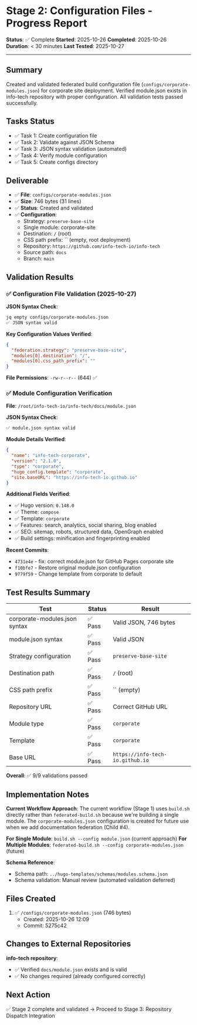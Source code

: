 # Stage 2: Configuration Files - Progress Report

**Status**: ✅ Complete
**Started**: 2025-10-26
**Completed**: 2025-10-26
**Duration**: < 30 minutes
**Last Tested**: 2025-10-27

---

## Summary

Created and validated federated build configuration file (`configs/corporate-modules.json`) for corporate site deployment. Verified module.json exists in info-tech repository with proper configuration. All validation tests passed successfully.

## Tasks Status

- ✅ Task 1: Create configuration file
- ✅ Task 2: Validate against JSON Schema
- ✅ Task 3: JSON syntax validation (automated)
- ✅ Task 4: Verify module configuration
- ✅ Task 5: Create configs directory

## Deliverable

- ✅ **File**: `configs/corporate-modules.json`
- ✅ **Size**: 746 bytes (31 lines)
- ✅ **Status**: Created and validated
- ✅ **Configuration**:
  - Strategy: `preserve-base-site`
  - Single module: corporate-site
  - Destination: `/` (root)
  - CSS path prefix: `` (empty, root deployment)
  - Repository: `https://github.com/info-tech-io/info-tech`
  - Source path: `docs`
  - Branch: `main`

## Validation Results

### ✅ Configuration File Validation (2025-10-27)

**JSON Syntax Check**:
```bash
jq empty configs/corporate-modules.json
✅ JSON syntax valid
```

**Key Configuration Values Verified**:
```json
{
  "federation.strategy": "preserve-base-site",
  "modules[0].destination": "/",
  "modules[0].css_path_prefix": ""
}
```

**File Permissions**: `-rw-r--r--` (644) ✅

### ✅ Module Configuration Verification

**File**: `/root/info-tech-io/info-tech/docs/module.json`

**JSON Syntax Check**:
```bash
✅ module.json syntax valid
```

**Module Details Verified**:
```json
{
  "name": "info-tech-corporate",
  "version": "2.1.0",
  "type": "corporate",
  "hugo_config.template": "corporate",
  "site.baseURL": "https://info-tech-io.github.io"
}
```

**Additional Fields Verified**:
- ✅ Hugo version: `0.148.0`
- ✅ Theme: `compose`
- ✅ Template: `corporate`
- ✅ Features: search, analytics, social sharing, blog enabled
- ✅ SEO: sitemap, robots, structured data, OpenGraph enabled
- ✅ Build settings: minification and fingerprinting enabled

**Recent Commits**:
- `4731e4e` - fix: correct module.json for GitHub Pages corporate site
- `f10bfe7` - Restore original module.json configuration
- `9779f59` - Change template from corporate to default

## Test Results Summary

| Test | Status | Result |
|------|--------|--------|
| corporate-modules.json syntax | ✅ Pass | Valid JSON, 746 bytes |
| module.json syntax | ✅ Pass | Valid JSON |
| Strategy configuration | ✅ Pass | `preserve-base-site` |
| Destination path | ✅ Pass | `/` (root) |
| CSS path prefix | ✅ Pass | `` (empty) |
| Repository URL | ✅ Pass | Correct GitHub URL |
| Module type | ✅ Pass | `corporate` |
| Template | ✅ Pass | `corporate` |
| Base URL | ✅ Pass | `https://info-tech-io.github.io` |

**Overall**: ✅ 9/9 validations passed

## Implementation Notes

**Current Workflow Approach**:
The current workflow (Stage 1) uses `build.sh` directly rather than `federated-build.sh` because we're building a single module. The `corporate-modules.json` configuration is created for future use when we add documentation federation (Child #4).

**For Single Module**: `build.sh --config module.json` (current approach)
**For Multiple Modules**: `federated-build.sh --config corporate-modules.json` (future)

**Schema Reference**:
- Schema path: `../hugo-templates/schemas/modules.schema.json`
- Schema validation: Manual review (automated validation deferred)

## Files Created

1. ✅ `/configs/corporate-modules.json` (746 bytes)
   - Created: 2025-10-26 12:09
   - Commit: 5275c42

## Changes to External Repositories

**info-tech repository**:
- ✅ Verified `docs/module.json` exists and is valid
- ✅ No changes required (already configured correctly)

## Next Action

✅ Stage 2 complete and validated
→ Proceed to Stage 3: Repository Dispatch Integration

